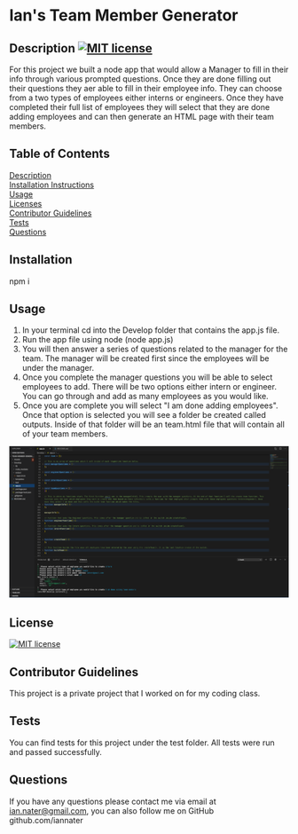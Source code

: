 
  # Ian's Team Member Generator

  ## Description [![MIT license](https://img.shields.io/badge/License-MIT-blue.svg)](https://lbesson.mit-license.org/)
  For this project we built a node app that would allow a Manager to fill in their info through various prompted questions. Once they are done filling out their questions they aer able to fill in their employee info. They can choose from a two types of employees either interns or engineers. Once they have completed their full list of employees they will select that they are done adding employees and can then generate an HTML page with their team members.  

  ## Table of Contents
  [Description](#description)<br>
  [Installation Instructions](#installation)<br>
  [Usage](#usage)<br>
  [Licenses](#license)<br>
  [Contributor Guidelines](#contributor-guidelines)<br>
  [Tests](#tests)<br>
  [Questions](#questions)<br>

  ## Installation
  npm i

  ## Usage
  1. In your terminal cd into the Develop folder that contains the app.js file.
  2. Run the app file using node (node app.js)
  3. You will then answer a series of questions related to the manager for the team. The manager will be created first since the employees will be under the manager.
  4. Once you complete the manager questions you will be able to select employees to add. There will be two options either intern or engineer. You can go through and add as many employees as you would like.
  5. Once you are complete you will select "I am done adding employees". Once that option is selected you will see a folder be created called outputs. Inside of that folder will be an team.html file that will contain all of your team members.  
  
  [![NODE.js Team Generator Walkthrough](/Assets/screenshot.png)](https://drive.google.com/file/d/1reIR75Nutn0-Eg_gddjj3XZbudRLXUky/preview)

  ## License
  [![MIT license](https://img.shields.io/badge/License-MIT-blue.svg)](https://lbesson.mit-license.org/)

  ## Contributor Guidelines
  This project is a private project that I worked on for my coding class.

  ## Tests 
  You can find tests for this project under the test folder. All tests were run and passed successfully. 

  ## Questions
   If you have any questions please contact me via email at ian.nater@gmail.com, you can also follow me on GitHub github.com/iannater

